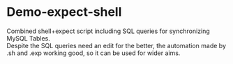 # Demo-expect-shell
Combined shell+expect script including SQL queries for synchronizing MySQL Tables.  
Despite the SQL queries need an edit for the better, the automation made by .sh and .exp working good, so it can be used for wider aims. 
